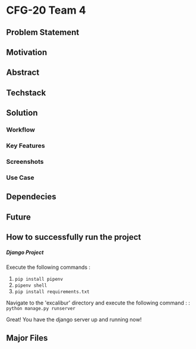 # CFG-20 Team 4
## Problem Statement
## Motivation
## Abstract
## Techstack
## Solution
### Workflow
### Key Features
### Screenshots
### Use Case
## Dependecies
## Future
## How to successfully run the project
##### Django Project
Execute the following commands :
1. `pip install pipenv`
2. `pipenv shell`
3. `pip install requirements.txt`

Navigate to the 'excalibur' directory and execute the following command :
:  `python manage.py runserver`

Great! You have the django server up and running now! 
## Major Files